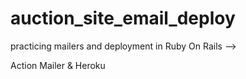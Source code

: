# auction_site_email_deploy
 
practicing mailers and deployment in Ruby On Rails -->

 Action Mailer & Heroku